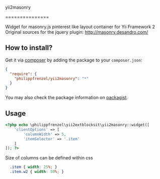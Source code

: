 yii2masonry

===============

Widget for masonry.js pinterest like layout container for Yii Framework 2
Original sources for the jquery plugin: http://masonry.desandro.com/

How to install?
---------------

Get it via [composer](http://getcomposer.org/) by adding the package to your `composer.json`:

```json
{
  "require": {
    "philippfrenzel/yii2masonry": "*"
  }
}
```

You may also check the package information on [packagist](https://packagist.org/packages/philippfrenzel/yii2masonry).

Usage
-----

```php
<?php echo \philippfrenzel\yii2extblocksit\yii2masonry::widget([
    'clientOptions' => [
        'columnWidth' => 5,
        'itemSelector' => '.item'
    ]
]); ?>
```

Size of columns can be defined within css
```css
  .item { width: 25%; }
  .item.w2 { width: 50%; }
```

